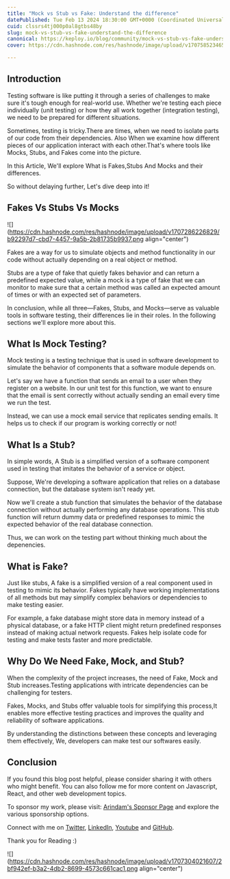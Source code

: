 ```yaml
---
title: "Mock vs Stub vs Fake: Understand the difference"
datePublished: Tue Feb 13 2024 18:30:00 GMT+0000 (Coordinated Universal Time)
cuid: clssrs4tj000p0al8gtbs48by
slug: mock-vs-stub-vs-fake-understand-the-difference
canonical: https://keploy.io/blog/community/mock-vs-stub-vs-fake-understand-the-difference
cover: https://cdn.hashnode.com/res/hashnode/image/upload/v1707585234655/2ea8b5cc-0681-437e-b39f-be378de2bd24.png

---
```


## Introduction

Testing software is like putting it through a series of challenges to make sure it's tough enough for real-world use. Whether we're testing each piece individually (unit testing) or how they all work together (integration testing), we need to be prepared for different situations.

Sometimes, testing is tricky.There are times, when we need to isolate parts of our code from their dependencies. Also When we examine how different pieces of our application interact with each other.That's where tools like Mocks, Stubs, and Fakes come into the picture.

In this Article, We'll explore What is Fakes,Stubs And Mocks and their differences.

So without delaying further, Let's dive deep into it!

## **Fakes Vs Stubs Vs Mocks**

![](https://cdn.hashnode.com/res/hashnode/image/upload/v1707286226829/b92297d7-cbd7-4457-9a5b-2b81735b9937.png align="center")

Fakes are a way for us to simulate objects and method functionality in our code without actually depending on a real object or method.

Stubs are a type of fake that quietly fakes behavior and can return a predefined expected value, while a mock is a type of fake that we can monitor to make sure that a certain method was called an expected amount of times or with an expected set of parameters.

In conclusion, while all three—Fakes, Stubs, and Mocks—serve as valuable tools in software testing, their differences lie in their roles. In the following sections we'll explore more about this.

## What Is Mock Testing?

Mock testing is a testing technique that is used in software development to simulate the behavior of components that a software module depends on.

Let's say we have a function that sends an email to a user when they register on a website. In our unit test for this function, we want to ensure that the email is sent correctly without actually sending an email every time we run the test.

Instead, we can use a mock email service that replicates sending emails. It helps us to check if our program is working correctly or not!

## What Is a Stub?

In simple words, A Stub is a simplified version of a software component used in testing that imitates the behavior of a service or object.

Suppose, We're developing a software application that relies on a database connection, but the database system isn't ready yet.

Now we'll create a stub function that simulates the behavior of the database connection without actually performing any database operations. This stub function will return dummy data or predefined responses to mimic the expected behavior of the real database connection.

Thus, we can work on the testing part without thinking much about the depenencies.

## What is Fake?

Just like stubs, A fake is a simplified version of a real component used in testing to mimic its behavior. Fakes typically have working implementations of all methods but may simplify complex behaviors or dependencies to make testing easier.

For example, a fake database might store data in memory instead of a physical database, or a fake HTTP client might return predefined responses instead of making actual network requests. Fakes help isolate code for testing and make tests faster and more predictable.

## **Why Do We Need Fake, Mock, and Stub?**

When the complexity of the project increases, the need of Fake, Mock and Stub increases.Testing applications with intricate dependencies can be challenging for testers.

Fakes, Mocks, and Stubs offer valuable tools for simplifying this process,It enables more effective testing practices and improves the quality and reliability of software applications.

By understanding the distinctions between these concepts and leveraging them effectively, We, developers can make test our softwares easily.

## Conclusion

If you found this blog post helpful, please consider sharing it with others who might benefit. You can also follow me for more content on Javascript, React, and other web development topics.

To sponsor my work, please visit: [Arindam's Sponsor Page](https://arindam1729.hashnode.dev/sponsor) and explore the various sponsorship options.

Connect with me on [Twitter](https://twitter.com/intent/follow?screen_name=Arindam_1729), [LinkedIn](https://www.linkedin.com/in/arindam2004/), [Youtube](https://www.youtube.com/channel/@Arindam_1729) and [GitHub](https://github.com/Arindam200).

Thank you for Reading :)

![](https://cdn.hashnode.com/res/hashnode/image/upload/v1707304021607/2bf942ef-b3a2-4db2-8699-4573c661cac1.png align="center")